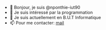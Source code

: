 - 👋 Bonjour, je suis @nponthie-iut90
- 👀 Je suis intéressé par la programmation
- 🌱 Je suis actuellement en B.U.T Informatique
- 📫 Pour me contacter: [mail](natan.ponthieu@edu.univ-fcomte.fr)
<!---- 💞️ I’m looking to collaborate on ...--->
<!---
- 😄 Pronouns: ...
- ⚡ Fun fact: ...
--->
<!---
nponthie-iut90/nponthie-iut90 is a ✨ special ✨ repository because its `README.md` (this file) appears on your GitHub profile.
You can click the Preview link to take a look at your changes.
--->
